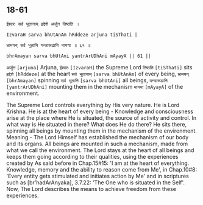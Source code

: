 ## 18-61


```shloka-sa
ईश्वरः सर्व भूतानाम् हृद्देशे अर्जुन तिष्ठति ।
```
```shloka-sa-hk
IzvaraH sarva bhUtAnAm hRddeze arjuna tiSThati |
```
```shloka-sa
भ्रामयन् सर्व भूतानि यन्त्रारूढानि मायया ॥ ६१ ॥
```
```shloka-sa-hk
bhrAmayan sarva bhUtAni yantrArUDhAni mAyayA || 61 ||
```

`अर्जुन` `[arjuna]` Arjuna, `ईश्वरः` `[IzvaraH]` the Supreme Lord `तिष्ठति` `[tiSThati]` sits `हृद्देशे` `[hRddeze]` at the heart `सर्व भूतानाम्` `[sarva bhUtAnAm]` of every being, `भ्रामयन्` `[bhrAmayan]` spinning `सर्व भूतानि` `[sarva bhUtAni]` all beings, `यन्त्रारूढानि` `[yantrArUDhAni]` mounting them in the mechanism `मायया` `[mAyayA]` of the environment.

The Supreme Lord controls everything by His very nature. He is Lord Krishna. He is at the heart of every being - Knowledge and consciousness arise at the place where He is situated, the source of activity and control. 
In what way is He situated in there? What does He do there? 
He sits there, spinning all beings by mounting them in the mechanism of the environment. 
Meaning - The Lord Himself has established the mechanism of our body and its organs. All beings are mounted in such a mechanism, made from what we call the environment. 
The Lord stays at the heart of all beings and keeps them going according to their qualities, using the experiences created by 
As said before in Chap.15#15: 'I am at the heart of everything. Knowledge, memory and the ability to reason come from Me', in Chap.10#8: 'Every entity gets stimulated and initiates action by Me' and in scriptures such as [br’hadArAnyaka], 3.7.22: 'The One who is situated in the Self'.
Now, The Lord describes the means to achieve freedom from these experiences.


